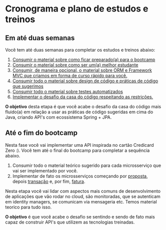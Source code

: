 # Cronograma e plano de estudos e treinos

## Em até duas semanas

Você tem até duas semanas para completar os estudos e treinos abaixo:

1. [Consumir o material sobre como ficar preparado(a) para o bootcamp](fique-preparado(a)-desafios/readme.md)
2. [Consumir o material sobre como ser um(a) melhor estudante](seja-um(a)-melhor-estudante/readme.md)
3. [Consumir, de maneira opcional, o material sobre ORM e Framework MVC que criamos em forma de curso rápido para você.](https://drive.google.com/drive/folders/1JLH9-qk8rc41QviMBz83V-R9K3nR5Oj1?usp=sharing) 
4. [Consumir todo o material sobre design de código e práticas de código que sugerimos](informacao-suporte-design/)
5. [Consumir todo o material sobre testes automatizados](testes-automatizados-reveladores-de-bugs/)
6. [Implementar o desafio da casa do código respeitando as restrições.](treino-casa-do-codigo/) 

**O objetivo** desta etapa é que você acabe o desafio da casa do código mais fluido(a) em relação a usar as práticas de código sugeridas em cima do Java, criando API's com ecossistema Spring + JPA. 

## Até o fim do bootcamp

Nesta fase você vai implementar uma API inspirada no cartão Credicard Zero :). Você tem até o final do bootcamp para completar a sequência abaixo. 

1. Consumir todo o material teórico sugerido para cada microsserviço que vai ser implementado por você. 
2. Implementar de fato os microsserviços começando por [proposta](proposta/), depois [transação](transacao/) e, por fim, [fatura](fatura/). 

Nesta etapa você vai lidar com aspectos mais comuns de desenvolvimento de aplicações que vão rodar no cloud, são monitoradas, que se autenticam em identity managers, se comunicam via mensageria etc. Temos material teorico para tudo isso. 

**O objetivo** é que você acabe o desafio se sentindo e sendo de fato mais capaz de construir API's que utilizem as tecnologias treinadas.

